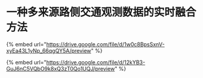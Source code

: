 # 一种多来源路侧交通观测数据的实时融合 方法

{% embed url="https://drive.google.com/file/d/1w0c8BpsSxnV-xyEa43L1yNp_66qgQY5A/preview" %}

{% embed url="https://drive.google.com/file/d/12kYB3-GuJ6nC5VQbO9k8xQ3zT0Qo1UQJ/preview" %}

